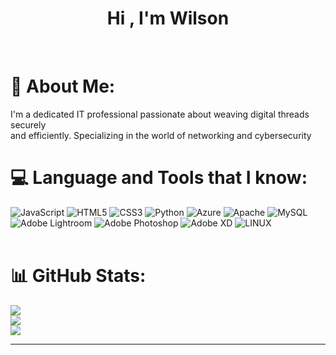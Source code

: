 
<h1 align="center">Hi , I'm Wilson</h1>
</br>

# 💫 About Me:
I'm a dedicated IT professional passionate about weaving digital threads securely <br>and efficiently. Specializing in the  world of networking and cybersecurity
</br>

# 💻 Language and Tools that I know:
![JavaScript](https://img.shields.io/badge/javascript-%23323330.svg?style=for-the-badge&logo=javascript&logoColor=%23F7DF1E) ![HTML5](https://img.shields.io/badge/html5-%23E34F26.svg?style=for-the-badge&logo=html5&logoColor=white) ![CSS3](https://img.shields.io/badge/css3-%231572B6.svg?style=for-the-badge&logo=css3&logoColor=white) ![Python](https://img.shields.io/badge/python-3670A0?style=for-the-badge&logo=python&logoColor=ffdd54) ![Azure](https://img.shields.io/badge/azure-%230072C6.svg?style=for-the-badge&logo=azure-devops&logoColor=white) ![Apache](https://img.shields.io/badge/apache-%23D42029.svg?style=for-the-badge&logo=apache&logoColor=white) ![MySQL](https://img.shields.io/badge/mysql-%2300f.svg?style=for-the-badge&logo=mysql&logoColor=white) ![Adobe Lightroom](https://img.shields.io/badge/Adobe%20Lightroom-31A8FF.svg?style=for-the-badge&logo=Adobe%20Lightroom&logoColor=white) ![Adobe Photoshop](https://img.shields.io/badge/adobephotoshop-%2331A8FF.svg?style=for-the-badge&logo=adobephotoshop&logoColor=white) ![Adobe XD](https://img.shields.io/badge/Adobe%20XD-470137?style=for-the-badge&logo=Adobe%20XD&logoColor=#FF61F6) ![LINUX](https://img.shields.io/badge/Linux-FCC624?style=for-the-badge&logo=linux&logoColor=black)
</br>
</br>


# 📊 GitHub Stats:
![](https://github-readme-stats.vercel.app/api?username=GeekWil&theme=dark&hide_border=false&include_all_commits=false&count_private=false)<br/>
![](https://github-readme-streak-stats.herokuapp.com/?user=GeekWil&theme=dark&hide_border=false)<br/>
![](https://github-readme-stats.vercel.app/api/top-langs/?username=GeekWil&theme=dark&hide_border=false&include_all_commits=false&count_private=false&layout=compact)

---


<!-- Proudly created with GPRM ( https://gprm.itsvg.in ) 
[![](https://visitcount.itsvg.in/api?id=GeekWil&icon=0&color=0)](https://visitcount.itsvg.in)-->
